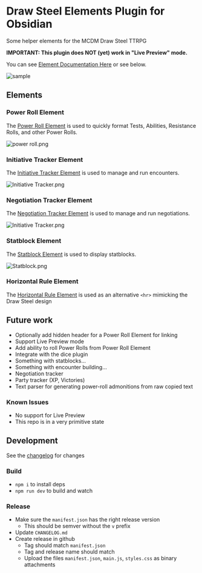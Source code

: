 # Draw Steel Elements Plugin for Obsidian

Some helper elements for the MCDM Draw Steel TTRPG

**IMPORTANT: This plugin does NOT (yet) work in "Live Preview" mode.**

You can see [Element Documentation Here](https://steelcompendium.github.io/draw-steel-elements/power-roll/) or see below.

![sample](./docs/Media/sample.png)

## Elements

### Power Roll Element

The [Power Roll Element](./docs/power-roll.md) is used to quickly format Tests, Abilities, Resistance Rolls, and other Power Rolls.

![power roll.png](./docs/Media/power-roll-simple.png)

### Initiative Tracker Element

The [Initiative Tracker Element](./docs/initiative-tracker.md) is used to manage and run encounters.

![Initiative Tracker.png](./docs/Media/initiative-tracker.png)

### Negotiation Tracker Element

The [Negotiation Tracker Element](./docs/negotiation-tracker.md) is used to manage and run negotiations.

![Initiative Tracker.png](./docs/Media/negotiation.png)

### Statblock Element

The [Statblock Element](./docs/statblock.md) is used to display statblocks.

![Statblock.png](./docs/Media/statblock.png)

### Horizontal Rule Element

The [Horizontal Rule Element](./docs/horizontal-rule.md) is used as an alternative `<hr>` mimicking the Draw Steel design 

## Future work

- Optionally add hidden header for a Power Roll Element for linking
- Support Live Preview mode
- Add ability to roll Power Rolls from Power Roll Element
- Integrate with the dice plugin
- Something with statblocks...
- Something with encounter building...
- Negotiation tracker
- Party tracker (XP, Victories)
- Text parser for generating power-roll admonitions from raw copied text

### Known Issues

- No support for Live Preview
- This repo is in a very primitive state

## Development

See the [changelog](CHANGELOG.md) for changes 

### Build

- `npm i` to install deps
- `npm run dev` to build and watch

### Release

- Make sure the `manifest.json` has the right release version
  - This should be semver without the `v` prefix
- Update `CHANGELOG.md`
- Create release in github
  - Tag should match `manifest.json`
  - Tag and release name should match
  - Upload the files `manifest.json`, `main.js`, `styles.css` as binary attachments
